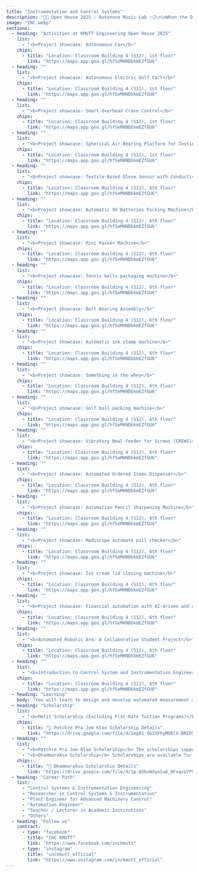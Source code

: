 ```yaml
---
title: "Instrumentation and Control Systems"
description: "🎤✨ Open House 2025 : Autonova Music Lab ✨🎤\n\nWhen the Department of Automation transforms into a band,\nevery workshop becomes a rehearsal session,\nand every participant is a musician in training,\nready to perform the symphony of automation together.\nThis is the stage where music meets the world of innovation and automation. 🎶"
image: "INC.webp"
sections:
  - heading: "Activities at KMUTT Engineering Open House 2025"
    list:
      - "<b>Project showcase: Autonomous Car</b>"
    chips:
      - title: "Location: Classroom Building 4 (S12), 1st floor"
        link: "https://maps.app.goo.gl/hfSeMHNDbkmEZfGU6"
  - heading: ""
    list:
      - "<b>Project showcase: Autonomous Electric Golf Cart</b>"
    chips:
      - title: "Location: Classroom Building 4 (S12), 1st floor"
        link: "https://maps.app.goo.gl/hfSeMHNDbkmEZfGU6"
  - heading: ""
    list:
      - "<b>Project showcase: Smart Overhead Crane Control</b>"
    chips:
      - title: "Location: Classroom Building 4 (S12), 1st floor"
        link: "https://maps.app.goo.gl/hfSeMHNDbkmEZfGU6"
  - heading: ""
    list:
      - "<b>Project showcase: Spherical Air-Bearing Platform for Testing Small Satellite Attitude Control Systems</b>"
    chips:
      - title: "Location: Classroom Building 4 (S12), 1st floor"
        link: "https://maps.app.goo.gl/hfSeMHNDbkmEZfGU6"
  - heading: ""
    list:
      - "<b>Project showcase: Textile-Based Glove Sensor with Conductive Fibers for IoT Control</b>"
    chips:
      - title: "Location: Classroom Building 4 (S12), 6th floor"
        link: "https://maps.app.goo.gl/hfSeMHNDbkmEZfGU6"
  - heading: ""
    list:
      - "<b>Project showcase: Automatic 9V Batteries Packing Machine</b>"
    chips:
      - title: "Location: Classroom Building 4 (S12), 6th floor"
        link: "https://maps.app.goo.gl/hfSeMHNDbkmEZfGU6"
  - heading: ""
    list:
      - "<b>Project showcase: Mini Packer Machine</b>"
    chips:
      - title: "Location: Classroom Building 4 (S12), 6th floor"
        link: "https://maps.app.goo.gl/hfSeMHNDbkmEZfGU6"
  - heading: ""
    list:
      - "<b>Project showcase: Tennis balls packaging machine</b>"
    chips:
      - title: "Location: Classroom Building 4 (S12), 6th floor"
        link: "https://maps.app.goo.gl/hfSeMHNDbkmEZfGU6"
  - heading: ""
    list:
      - "<b>Project showcase: Ball Bearing Assembly</b>"
    chips:
      - title: "Location: Classroom Building 4 (S12), 6th floor"
        link: "https://maps.app.goo.gl/hfSeMHNDbkmEZfGU6"
  - heading: ""
    list:
      - "<b>Project showcase: Automatic ink stamp machine</b>"
    chips:
      - title: "Location: Classroom Building 4 (S12), 6th floor"
        link: "https://maps.app.goo.gl/hfSeMHNDbkmEZfGU6"
  - heading: ""
    list:
      - "<b>Project showcase: Something in the whey</b>"
    chips:
      - title: "Location: Classroom Building 4 (S12), 6th floor"
        link: "https://maps.app.goo.gl/hfSeMHNDbkmEZfGU6"
  - heading: ""
    list:
      - "<b>Project showcase: Golf ball packing machine</b>"
    chips:
      - title: "Location: Classroom Building 4 (S12), 6th floor"
        link: "https://maps.app.goo.gl/hfSeMHNDbkmEZfGU6"
  - heading: ""
    list:
      - "<b>Project showcase: Vibratory Bowl Feeder for Screws (CREWS)</b>"
    chips:
      - title: "Location: Classroom Building 4 (S12), 6th floor"
        link: "https://maps.app.goo.gl/hfSeMHNDbkmEZfGU6"
  - heading: ""
    list:
      - "<b>Project showcase: Automated Ordered Items Dispenser</b>"
    chips:
      - title: "Location: Classroom Building 4 (S12), 6th floor"
        link: "https://maps.app.goo.gl/hfSeMHNDbkmEZfGU6"
  - heading: ""
    list:
      - "<b>Project showcase: Automation Pencil Sharpening Machine</b>"
    chips:
      - title: "Location: Classroom Building 4 (S12), 6th floor"
        link: "https://maps.app.goo.gl/hfSeMHNDbkmEZfGU6"
  - heading: ""
    list:
      - "<b>Project showcase: Mediscope automate pill checker</b>"
    chips:
      - title: "Location: Classroom Building 4 (S12), 6th floor"
        link: "https://maps.app.goo.gl/hfSeMHNDbkmEZfGU6"
  - heading: ""
    list:
      - "<b>Project showcase: Ice cream lid closing machine</b>"
    chips:
      - title: "Location: Classroom Building 4 (S12), 6th floor"
        link: "https://maps.app.goo.gl/hfSeMHNDbkmEZfGU6"
  - heading: ""
    list:
      - "<b>Project showcase: Financial automation with AI-driven and deep learning</b>"
    chips:
      - title: "Location: Classroom Building 4 (S12), 6th floor"
        link: "https://maps.app.goo.gl/hfSeMHNDbkmEZfGU6"
  - heading: ""
    list:
      - "<b>Automated Robotic Arm: A Collaborative Student Project</b>"
    chips:
      - title: "Location: Classroom Building 4 (S12), 6th floor"
        link: "https://maps.app.goo.gl/hfSeMHNDbkmEZfGU6"
  - heading: ""
    list:
      - "<b>Introduction to Control System and Instrumentation Engineering</b>"
    chips:
      - title: "Location: Classroom Building 4 (S12), 6th floor"
        link: "https://maps.app.goo.gl/hfSeMHNDbkmEZfGU6"
  - heading: "Learning"
    body: "You will learn to design and develop automated measurement and control systems using modern technologies. These systems are designed to operate independently or with minimal human intervention. This includes integrating technologies like Artificial Intelligence (AI), data management, robotics, cyber-physical systems, and system integration to solve problems in industry and society."
  - heading: "Scholarship"
    list:
      - "<b>Merit Scholarship (Excluding Flat-Rate Tuition Programs)</b> This scholarship is for top-performing students in the Cooperative Education and International Automation Engineering programs. It is awarded to the top 10% of students in each class. To be eligible, students must have a minimum GPA of 3.00. The scholarship amount is 25,000 Baht per semester, with no obligations and is not a continuous scholarship."
    chips:
      - title: "📄 Petchre Pra Jom Klao Scholarship Details"
        link: "https://drive.google.com/file/d/1egA1_QG1SFhyMO6lX-BNID5oK5tFkDkN/view?usp=sharing"
  - heading: ""
    list:
      - "<b>Petchre Pra Jom Klao Scholarship</b> The scholarships support outstanding students in academic, sports, arts, leadership, and creativity. They cover tuition, 30,000 baht for equipment, and a monthly allowance of 4,000 baht."
      - "<b>Dhammaraksa Scholarship</b> Scholarships are available for the underprivileged in remote areas or those whose family has never studied at the tertiary level, who are ready and willing to help and support university activities by participating in and performing university-determined activities, including at least one volunteer activity each semester. Recipients will receive tuition fees according to the curriculum, a lump sum of 10,000 baht per year for educational equipment, a monthly accommodation fee of 1,500 baht, a monthly living allowance of 4,000 baht, and the right to stay in a KMUTT dormitory."
    chips:
      - title: "📄 Dhammaraksa Scholarship Details"
        link: "https://drive.google.com/file/d/1p-Q5hcWdyoSuA_0FxqcU7P9isiCcdSy3/view?usp=sharing"
  - heading: "Career Path"
    list:
      - "Control Systems & Instrumentation Engineering"
      - "Researcher in Control Systems & Instrumentation"
      - "Plant Engineer for Advanced Machinery Control"
      - "Automation Engineer"
      - "Teacher / Lecturer in Academic Institutions"
      - "Others"
  - heading: "Follow us"
    contract:
      - type: "facebook"
        title: "INC KMUTT"
        link: "https://www.facebook.com/inckmutt"
      - type: "instagram"
        title: "inckmutt_official"
        link: "https://www.instagram.com/inckmutt_official"
---
```


